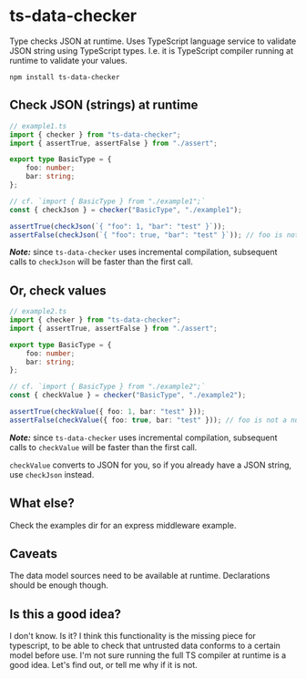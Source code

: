 # ts-data-checker
Type checks JSON at runtime. Uses TypeScript language service to validate JSON string using TypeScript types. I.e. it is TypeScript compiler running at runtime to validate your values.

```
npm install ts-data-checker
```

## Check JSON (strings) at runtime

```ts
// example1.ts
import { checker } from "ts-data-checker";
import { assertTrue, assertFalse } from "./assert";

export type BasicType = {
    foo: number;
    bar: string;
};

// cf. `import { BasicType } from "./example1";`
const { checkJson } = checker("BasicType", "./example1"); 

assertTrue(checkJson(`{ "foo": 1, "bar": "test" }`));
assertFalse(checkJson(`{ "foo": true, "bar": "test" }`)); // foo is not a number, checkJson returns false

```

***Note:*** since `ts-data-checker` uses incremental compilation, subsequent calls to `checkJson` will be faster than the first call.

## Or, check values

```ts
// example2.ts
import { checker } from "ts-data-checker";
import { assertTrue, assertFalse } from "./assert";

export type BasicType = {
    foo: number;
    bar: string;
};

// cf. `import { BasicType } from "./example2";`
const { checkValue } = checker("BasicType", "./example2"); 

assertTrue(checkValue({ foo: 1, bar: "test" }));
assertFalse(checkValue({ foo: true, bar: "test" })); // foo is not a number, checkValue returns false
```

***Note:*** since `ts-data-checker` uses incremental compilation, subsequent calls to `checkValue` will be faster than the first call.

`checkValue` converts to JSON for you, so if you already have a JSON string, use `checkJson` instead. 

## What else?

Check the examples dir for an express middleware example.

## Caveats

The data model sources need to be available at runtime. Declarations should be enough though. 

## Is this a good idea? 

I don't know. Is it? I think this functionality is the missing piece for typescript, to be able to check that untrusted data conforms to a certain model before use. I'm not sure running the full TS compiler at runtime is a good idea. Let's find out, or tell me why if it is not. 
